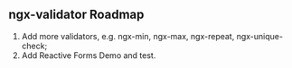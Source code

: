 ## ngx-validator Roadmap

1. Add more validators, e.g. ngx-min, ngx-max, ngx-repeat, ngx-unique-check;
1. Add Reactive Forms Demo and test.
